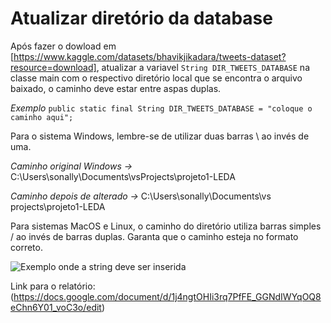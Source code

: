 
# Atualizar diretório da database

Após fazer o dowload em [https://www.kaggle.com/datasets/bhavikjikadara/tweets-dataset?resource=download], atualizar a variavel `String DIR_TWEETS_DATABASE` na classe main com o respectivo diretório local que se encontra o arquivo baixado, o caminho deve estar entre aspas duplas.

*Exemplo*
`public static final String DIR_TWEETS_DATABASE = "coloque o caminho aqui";`

Para o sistema Windows, lembre-se de utilizar duas barras \\ ao invés de uma.

*Caminho original Windows ->* C:\Users\sonally\Documents\vsProjects\projeto1-LEDA

*Caminho depois de alterado ->*  C:\\Users\\sonally\\Documents\\vs projects\\projeto1-LEDA

Para sistemas MacOS e Linux, o caminho do diretório utiliza barras simples / ao invés de barras duplas. Garanta que o caminho esteja no formato correto.

![Exemplo onde a string deve ser inserida](https://ibb.co/D7Ccx4L)

Link para o relatório: (https://docs.google.com/document/d/1j4ngtOHIi3rq7PfFE_GGNdIWYqOQ8eChn6Y01_voC3o/edit)